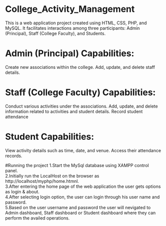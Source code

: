 # College_Activity_Management
This is a web application project created using HTML, CSS, PHP, and MySQL. It facilitates interactions among three participants: Admin (Principal), Staff (College Faculty), and Students.

# Admin (Principal) Capabilities:
Create new associations within the college.
Add, update, and delete staff details.

# Staff (College Faculty) Capabilities:
Conduct various activities under the associations.
Add, update, and delete information related to activities and student details.
Record student attendance

# Student Capabilities:
View activity details such as time, date, and venue.
Access their attendance records.

#Running the project
1.Start the MySql database using XAMPP control panel.  
2.Initially run the LocalHost on the browser as http://localhost/myphp/home.htmnl.  
3.After entering the home page of the web application the user gets options as login & about.  
4.After selecting login option, the user can login through his user name and password.  
5.Based on the user username and password the user will nevigated to Admin dashboard, Staff dashboard or Student dashboard where they can perform the availed operations.  
